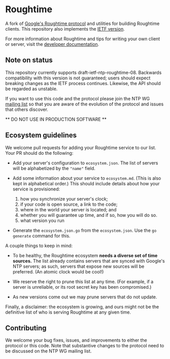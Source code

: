 # Roughtime

A fork of [Google's Roughtime
protocol](https://roughtime.googlesource.com/roughtime/) and utilities for
building Roughtime clients. This repository also implements the [IETF
version](https://datatracker.ietf.org/doc/draft-ietf-ntp-roughtime/).

For more information about Roughtime and tips for writing your own
client or server, visit the [developer
documentation](https://developers.cloudflare.com/time-services/roughtime/).

## Note on status

This repository currently supports draft-ietf-ntp-roughtime-08. Backwards
compatibility with this version is not guaranteed; users should expect breaking
changes as the IETF process continues. Likewise, the API should be regarded as
unstable.

If you want to use this code and the protocol please join the NTP WG
[mailing list](https://www.ietf.org/mailman/listinfo/ntp) so that you are
aware of the evolution of the protocol and issues that others discover.

** DO NOT USE IN PRODUCTION SOFTWARE **

## Ecosystem guidelines

We welcome pull requests for adding your Roughtime service to our list. Your PR
should do the following:

  * Add your server's configuration to `ecosystem.json`. The list of servers
    will be alphabetized by the `"name"` field.

  * Add some information about your service to `ecosystem.md`. (This is also
    kept in alphabetical order.) This should include details about how your
    service is provisioned:

     1. how you synchronize your server's clock;
     2. if your code is open source, a link to the code;
     3. where in the world your server is located; and
     4. whether you will guarantee up time, and if so, how you will do so.
     5. what version you run

  * Generate the `ecosystem.json.go` from the `ecosystem.json`. Use the
    `go generate` command for this.

A couple things to keep in mind:

  * To be healthy, the Roughtime ecosystem **needs a diverse set of time
    sources.** The list already contains servers that are synced with Google's
    NTP servers; as such, servers that expose new sources will be preferred. (An
    atomic clock would be cool!)

  * We reserve the right to prune this list at any time. (For example, if a
    server is unreliable, or its root secret key has been compromised.)
    
  * As new versions come out we may prune servers that do not update.

Finally, a disclaimer: the ecosystem is growing, and ours might not be the
definitive list of who is serving Roughtime at any given time.

## Contributing

We welcome your bug fixes, issues, and improvements to either the
protocol or this code. Note that substantive changes to the protocol
need to be discussed on the NTP WG mailing list.
